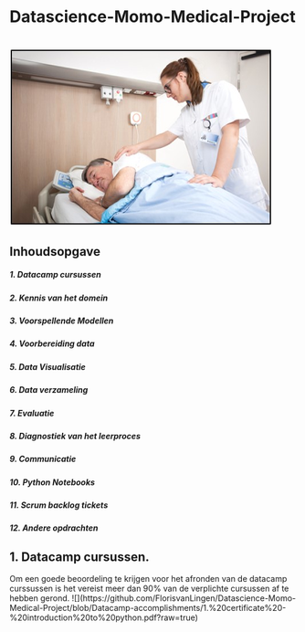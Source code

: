 # <h1> Datascience-Momo-Medical-Project <h1>
![](https://github.com/FlorisvanLingen/Datascience-Momo-Medical-Project/blob/Images/Afbeelding1.jpg?raw=true)
  
 

<h2> Inhoudsopgave </h2>
  <h5> 1. Datacamp cursussen </h5>
  <h5> 2. Kennis van het domein </h5>	
  <h5> 3. Voorspellende Modellen </h5>
  <h5> 4. Voorbereiding data </h5>
  <h5> 5. Data Visualisatie </h5>	
  <h5> 6. Data verzameling </h5>	
  <h5> 7. Evaluatie </h5>	
  <h5> 8. Diagnostiek van het leerproces </h5>
  <h5> 9. Communicatie <h5>
  <h5> 10. Python Notebooks </h5>	
  <h5> 11. Scrum backlog tickets </h5>
  <h5> 12. Andere opdrachten </h5>


<h2> 1. Datacamp cursussen. </h2>
Om een goede beoordeling te krijgen voor het afronden van de datacamp curssussen is het vereist meer dan 90% van de verplichte cursussen af te hebben gerond.
![](https://github.com/FlorisvanLingen/Datascience-Momo-Medical-Project/blob/Datacamp-accomplishments/1.%20certificate%20-%20introduction%20to%20python.pdf?raw=true)
  
